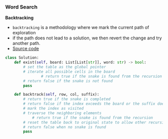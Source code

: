 ### Word Search
**Backtracking**
- `backtracking` is a methodology where we mark the current path of exploration
- if the path does not lead to a solution, we then revert the change and try another path.
- [Source code](source/backtrack.py)
```python
class Solution:
    def exist(self, board: List[List[str]], word: str) -> bool:
        # set the table as the global pointer
        # iterate all possible cells in the board 
                # return true if the snake is found from the recursion 
        # return false if the snake is not found
        pass

    def backtrack(self, row, col, suffix):
        # return true if the snake is completed
        # return false if the index exceeds the board or the suffix does not match
        # mark the index as visited
        # traverse the neighboring elements
            # return true if the snake is found from the recursion
        # reset the table back to original state to allow other recursions to search
        # return false when no snake is found
        pass
```


